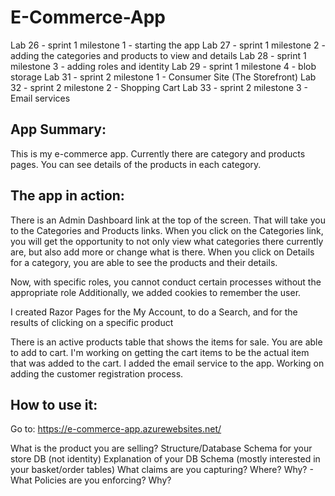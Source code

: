 # E-Commerce-App
Lab 26 - sprint 1 milestone 1 - starting the app
Lab 27 - sprint 1 milestone 2 - adding the categories and products to view and details
Lab 28 - sprint 1 milestone 3 - adding roles and identity
Lab 29 - sprint 1 milestone 4 - blob storage
Lab 31 - sprint 2 milestone 1 - Consumer Site (The Storefront)
Lab 32 - sprint 2 milestone 2 - Shopping Cart
Lab 33 - sprint 2 milestone 3 - Email services


##   App Summary:
This is my e-commerce app.  Currently there are category and products pages.  You can see details of the products in each category.
##  The app in action:
There is an Admin Dashboard link at the top of the screen.  That will take you to the Categories and Products links.  When you click on the Categories link, you will get the opportunity to not only view what categories there currently are, but also add more or change what is there.  When you click on Details for a category, you are able to see  the products and their details.

Now, with specific roles, you cannot conduct certain processes without the appropriate role  Additionally, we added cookies to remember the user.

I created Razor Pages for the My Account, to do a Search, and for the results of clicking on a specific product

There is an active products table that shows the items for sale.  You are able to add to cart.  I'm working on getting the cart items to be the actual item that was added to the cart.  I added the email service to the app.  Working on adding the customer registration process.

##  How to use it:

Go to:  https://e-commerce-app.azurewebsites.net/

What is the product you are selling?
Structure/Database Schema for your store DB (not identity)
Explanation of your DB Schema (mostly interested in your basket/order tables)
What claims are you capturing? Where? Why? -
What Policies are you enforcing? Why?
